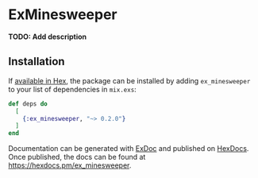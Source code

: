 # ExMinesweeper

**TODO: Add description**

## Installation

If [available in Hex](https://hex.pm/docs/publish), the package can be installed
by adding `ex_minesweeper` to your list of dependencies in `mix.exs`:

```elixir
def deps do
  [
    {:ex_minesweeper, "~> 0.2.0"}
  ]
end
```

Documentation can be generated with [ExDoc](https://github.com/elixir-lang/ex_doc)
and published on [HexDocs](https://hexdocs.pm). Once published, the docs can
be found at <https://hexdocs.pm/ex_minesweeper>.
